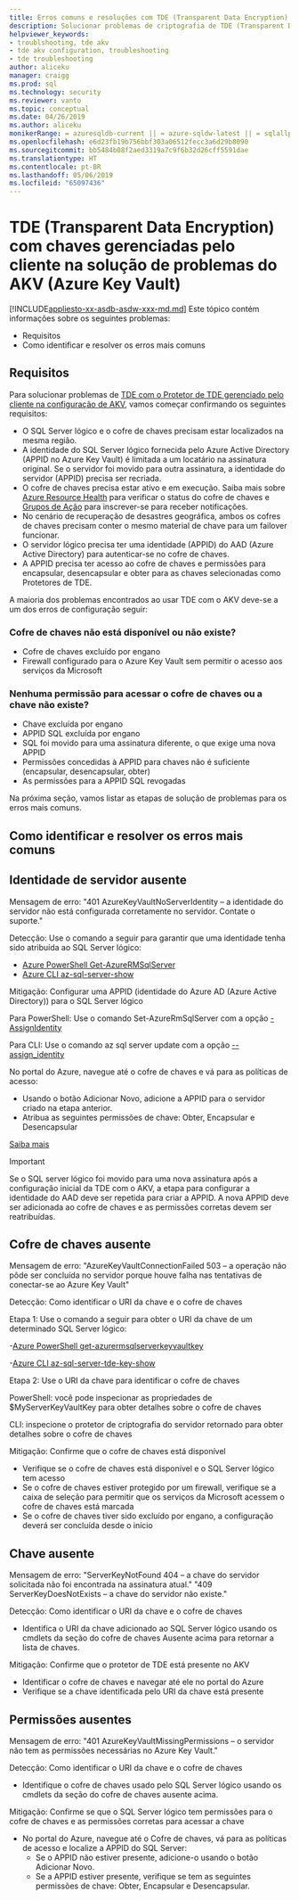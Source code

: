 ```yaml
---
title: Erros comuns e resoluções com TDE (Transparent Data Encryption) com chaves gerenciadas pelo cliente no AKV (Azure Key Vault) | Microsoft Docs
description: Solucionar problemas de criptografia de TDE (Transparent Data Encryption) com a configuração do Azure Key Vault.
helpviewer_keywords:
- troublshooting, tde akv
- tde akv configuration, troubleshooting
- tde troubleshooting
author: aliceku
manager: craigg
ms.prod: sql
ms.technology: security
ms.reviewer: vanto
ms.topic: conceptual
ms.date: 04/26/2019
ms.author: aliceku
monikerRange: = azuresqldb-current || = azure-sqldw-latest || = sqlallproducts-allversions
ms.openlocfilehash: e6d23fb19b756bbf303a06512fecc3a6d29b8090
ms.sourcegitcommit: bb5484b08f2aed3319a7c9f6b32d26cff5591dae
ms.translationtype: HT
ms.contentlocale: pt-BR
ms.lasthandoff: 05/06/2019
ms.locfileid: "65097436"
---
```

# <a name="transparent-data-encryption-tde-with-customer-managed-keys-in-azure-key-vault-akv-troubleshooting"></a>TDE (Transparent Data Encryption) com chaves gerenciadas pelo cliente na solução de problemas do AKV (Azure Key Vault)

[!INCLUDE[appliesto-xx-asdb-asdw-xxx-md.md](../../../includes/appliesto-xx-asdb-asdw-xxx-md.md)]
Este tópico contém informações sobre os seguintes problemas:  
  
- Requisitos  
- Como identificar e resolver os erros mais comuns

## <a name="requirements"></a>Requisitos
Para solucionar problemas de [TDE com o Protetor de TDE gerenciado pelo cliente na configuração de AKV](https://docs.microsoft.com/azure/sql-database/transparent-data-encryption-byok-azure-sql#guidelines-for-configuring-tde-with-azure-key-vault), vamos começar confirmando os seguintes requisitos:
- O SQL Server lógico e o cofre de chaves precisam estar localizados na mesma região.
- A identidade do SQL Server lógico fornecida pelo Azure Active Directory (APPID no Azure Key Vault) é limitada a um locatário na assinatura original.  Se o servidor foi movido para outra assinatura, a identidade do servidor (APPID) precisa ser recriada.
- O cofre de chaves precisa estar ativo e em execução. Saiba mais sobre [Azure Resource Health](https://docs.microsoft.com/azure/service-health/resource-health-overview) para verificar o status do cofre de chaves e [Grupos de Ação](https://docs.microsoft.com/azure/azure-monitor/platform/action-groups) para inscrever-se para receber notificações.
- No cenário de recuperação de desastres geográfica, ambos os cofres de chaves precisam conter o mesmo material de chave para um failover funcionar.
- O servidor lógico precisa ter uma identidade (APPID) do AAD (Azure Active Directory) para autenticar-se no cofre de chaves.
- A APPID precisa ter acesso ao cofre de chaves e permissões para encapsular, desencapsular e obter para as chaves selecionadas como Protetores de TDE.

A maioria dos problemas encontrados ao usar TDE com o AKV deve-se a um dos erros de configuração seguir:

### <a name="key-vault-unavailable-or-doesnt-exist"></a>Cofre de chaves não está disponível ou não existe?
- Cofre de chaves excluído por engano
- Firewall configurado para o Azure Key Vault sem permitir o acesso aos serviços da Microsoft

### <a name="no-permissions-to-access-the-key-vault-or-key-doesnt-exist"></a>Nenhuma permissão para acessar o cofre de chaves ou a chave não existe?
- Chave excluída por engano
- APPID SQL excluída por engano
- SQL foi movido para uma assinatura diferente, o que exige uma nova APPID
- Permissões concedidas à APPID para chaves não é suficiente (encapsular, desencapsular, obter)
- As permissões para a APPID SQL revogadas


Na próxima seção, vamos listar as etapas de solução de problemas para os erros mais comuns.


## <a name="how-to-identify-and-resolve-the-most-common-errors"></a>Como identificar e resolver os erros mais comuns

## <a name="missing-server-identity"></a>Identidade de servidor ausente
Mensagem de erro: "401 AzureKeyVaultNoServerIdentity – a identidade do servidor não está configurada corretamente no servidor. Contate o suporte."

Detecção: Use o comando a seguir para garantir que uma identidade tenha sido atribuída ao SQL Server lógico:

- [Azure PowerShell Get-AzureRMSqlServer](https://docs.microsoft.com/powershell/module/AzureRM.Sql/Get-AzureRmSqlServer?view=azurermps-6.13.0) 
- [Azure CLI az-sql-server-show](https://docs.microsoft.com/cli/azure/sql/server?view=azure-cli-latest#az-sql-server-show)

Mitigação: Configurar uma APPID (identidade do Azure AD (Azure Active Directory)) para o SQL Server lógico

Para PowerShell: Use o comando Set-AzureRmSqlServer com a opção [-AssignIdentity](https://docs.microsoft.com/powershell/module/azurerm.sql/set-azurermsqlserver?view=azurermps-6.13.0) 

Para CLI: Use o comando az sql server update com a opção [--assign_identity](https://docs.microsoft.com/cli/azure/sql/server?view=azure-cli-latest#az-sql-server-update) 

No portal do Azure, navegue até o cofre de chaves e vá para as políticas de acesso:  
 - Usando o botão Adicionar Novo, adicione a APPID para o servidor criado na etapa anterior. 
 - Atribua as seguintes permissões de chave: Obter, Encapsular e Desencapsular 

[Saiba mais](https://docs.microsoft.com/azure/sql-database/transparent-data-encryption-byok-azure-sql-configure?view=sql-server-2017&viewFallbackFrom=azuresqldb-current#step-1-assign-an-azure-ad-identity-to-your-server)

> [!IMPORTANT]
> Se o SQL server lógico foi movido para uma nova assinatura após a configuração inicial da TDE com o AKV, a etapa para configurar a identidade do AAD deve ser repetida para criar a APPID.  A nova APPID deve ser adicionada ao cofre de chaves e as permissões corretas devem ser reatribuídas. 
>

## <a name="missing-key-vault"></a>Cofre de chaves ausente
Mensagem de erro: "AzureKeyVaultConnectionFailed 503 – a operação não pôde ser concluída no servidor porque houve falha nas tentativas de conectar-se ao Azure Key Vault"

Detecção: Como identificar o URI da chave e o cofre de chaves 

Etapa 1: Use o comando a seguir para obter o URI da chave de um determinado SQL Server lógico:

-[Azure PowerShell get-azurermsqlserverkeyvaultkey](https://docs.microsoft.com/powershell/module/azurerm.sql/get-azurermsqlserverkeyvaultkey?view=azurermps-6.13.0)

-[Azure CLI az-sql-server-tde-key-show](https://docs.microsoft.com/cli/azure/sql/server/tde-key?view=azure-cli-latest#az-sql-server-tde-key-show) 

Etapa 2: Use o URI da chave para identificar o cofre de chaves

PowerShell: você pode inspecionar as propriedades de $MyServerKeyVaultKey para obter detalhes sobre o cofre de chaves

CLI: inspecione o protetor de criptografia do servidor retornado para obter detalhes sobre o cofre de chaves

Mitigação: Confirme que o cofre de chaves está disponível
- Verifique se o cofre de chaves está disponível e o SQL Server lógico tem acesso
- Se o cofre de chaves estiver protegido por um firewall, verifique se a caixa de seleção para permitir que os serviços da Microsoft acessem o cofre de chaves está marcada
- Se o cofre de chaves tiver sido excluído por engano, a configuração deverá ser concluída desde o início


## <a name="missing-key"></a>Chave ausente 
Mensagem de erro: "ServerKeyNotFound 404 – a chave do servidor solicitada não foi encontrada na assinatura atual."
"409 ServerKeyDoesNotExists – a chave do servidor não existe."

Detecção: Como identificar o URI da chave e o cofre de chaves
- Identifica o URI da chave adicionado ao SQL Server lógico usando os cmdlets da seção do cofre de chaves Ausente acima para retornar a lista de chaves.

Mitigação: Confirme que o protetor de TDE está presente no AKV
- Identificar o cofre de chaves e navegar até ele no portal do Azure
- Verifique se a chave identificada pelo URI da chave está presente

## <a name="missing-permissions"></a>Permissões ausentes 
Mensagem de erro: "401 AzureKeyVaultMissingPermissions – o servidor não tem as permissões necessárias no Azure Key Vault."

Detecção: Como identificar o URI da chave e o cofre de chaves
- Identifique o cofre de chaves usado pelo SQL Server lógico usando os cmdlets da seção do cofre de chaves ausente acima.

Mitigação: Confirme se que o SQL Server lógico tem permissões para o cofre de chaves e as permissões corretas para acessar a chave
- No portal do Azure, navegue até o Cofre de chaves, vá para as políticas de acesso e localize a APPID do SQL Server:  
  - Se o APPID não estiver presente, adicione-o usando o botão Adicionar Novo. 
  - Se a APPID estiver presente, verifique se tem as seguintes permissões de chave: Obter, Encapsular e Desencapsular.
